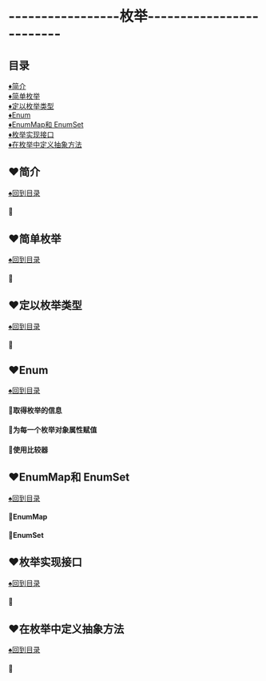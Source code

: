 # -----------------枚举-------------------------
<p id="title"></p>

## 目录
<a href="#p1">:diamonds:简介</a><br>
<a href="#p2">:diamonds:简单枚举</a><br>
<a href="#p3">:diamonds:定以枚举类型</a><br>
<a href="#p4">:diamonds:Enum</a><br>
<a href="#p5">:diamonds:EnumMap和 EnumSet</a><br>
<a href="#p6">:diamonds:枚举实现接口</a><br>
<a href="#p7">:diamonds:在枚举中定义抽象方法</a><br>
<p id="p1"></p>

## :hearts:简介
<a href="#title">:spades:回到目录</a><br>
#### :egg:
<p id="p2"></p>

## :hearts:简单枚举
<a href="#title">:spades:回到目录</a><br>
#### :egg:
<p id="p3"></p>

## :hearts:定以枚举类型
<a href="#title">:spades:回到目录</a><br>
#### :egg:
<p id="p4"></p>

## :hearts:Enum
<a href="#title">:spades:回到目录</a><br>
#### :egg:取得枚举的信息
#### :egg:为每一个枚举对象属性赋值
#### :egg:使用比较器
<p id="p5"></p>

## :hearts:EnumMap和 EnumSet
<a href="#title">:spades:回到目录</a><br>
#### :egg:EnumMap
#### :egg:EnumSet

<p id="p6"></p>

## :hearts:枚举实现接口
<a href="#title">:spades:回到目录</a><br>
#### :egg:
<p id="p7"></p>

## :hearts:在枚举中定义抽象方法
<a href="#title">:spades:回到目录</a><br>
#### :egg:
